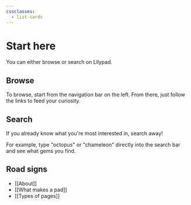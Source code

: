 ```yaml
---
cssclasses:
  - list-cards
---
```

# Start here

You can either browse or search on Lilypad.

## Browse

To browse, start from the navigation bar on the left. From there, just follow the links to feed your curiosity.

## Search

If you already know what you're most interested in, search away!

For example, type "octopus" or "chameleon" directly into the search bar and see what gems you find.

## Road signs

- [[About]]
- [[What makes a pad]]
- [[Types of pages]]